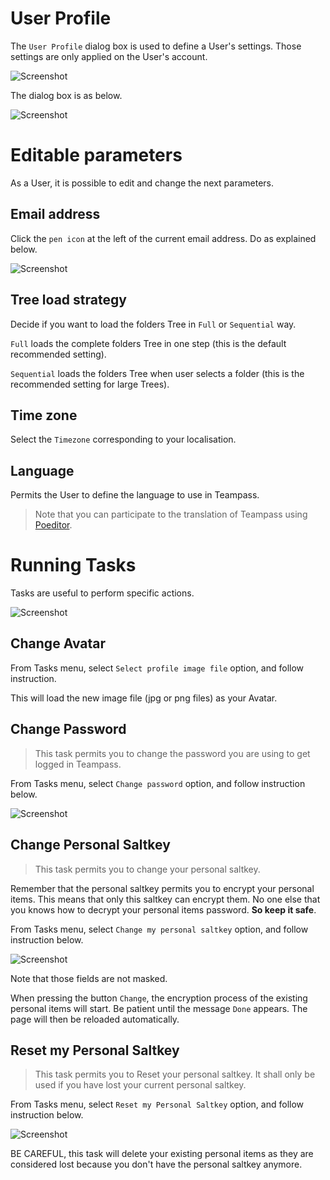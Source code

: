 # User Profile

The `User Profile` dialog box is used to define a User's settings. Those settings are only applied on the User's account.

![Screenshot](../img/feat-prof-1.png)

The dialog box is as below.

![Screenshot](../img/feat-prof-2.png)

# Editable parameters

As a User, it is possible to edit and change the next parameters.

## Email address

Click the `pen icon` at the left of the current email address. Do as explained below.

![Screenshot](../img/feat-prof-3.png)

## Tree load strategy

Decide if you want to load the folders Tree in `Full` or `Sequential` way.

`Full` loads the complete folders Tree in one step (this is the default recommended setting).

`Sequential` loads the folders Tree when user selects a folder (this is the recommended setting for large Trees).

## Time zone

Select the `Timezone` corresponding to your localisation.

## Language

Permits the User to define the language to use in Teampass.

> Note that you can participate to the translation of Teampass using [Poeditor](https://poeditor.com/projects/view?id=16418).

# Running Tasks

Tasks are useful to perform specific actions.

![Screenshot](../img/feat-prof-4.png)

## Change Avatar

From Tasks menu, select `Select profile image file` option, and follow instruction.

This will load the new image file (jpg or png files) as your Avatar.

## Change Password

> This task permits you to change the password you are using to get logged in Teampass.

From Tasks menu, select `Change password` option, and follow instruction below.

![Screenshot](../img/feat-prof-5.png)

## Change Personal Saltkey

> This task permits you to change your personal saltkey.
    
Remember that the personal saltkey permits you to encrypt your personal items. This means that only this saltkey can encrypt them. No one else that you knows how to decrypt your personal items password. **So keep it safe**.

From Tasks menu, select `Change my personal saltkey` option, and follow instruction below.

![Screenshot](../img/feat-prof-6.png)

Note that those fields are not masked.

When pressing the button `Change`, the encryption process of the existing personal items will start.
Be patient until the message `Done` appears. The page will then be reloaded automatically.

## Reset my Personal Saltkey

> This task permits you to Reset your personal saltkey. It shall only be used if you have lost your current personal saltkey.

From Tasks menu, select `Reset my Personal Saltkey` option, and follow instruction below.

![Screenshot](../img/feat-prof-8.png)

BE CAREFUL, this task will delete your existing personal items as they are considered lost because you don't have the personal saltkey anymore.
